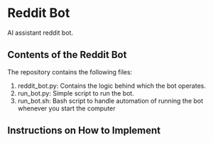 # Reddit Bot

AI assistant reddit bot. 


## Contents of the Reddit Bot

The repository contains the following files:

1) reddit_bot.py: Contains the logic behind which the bot operates.
2) run_bot.py: Simple script to run the bot.
3) run_bot.sh: Bash script to handle automation of running the bot whenever you start the computer

## Instructions on How to Implement